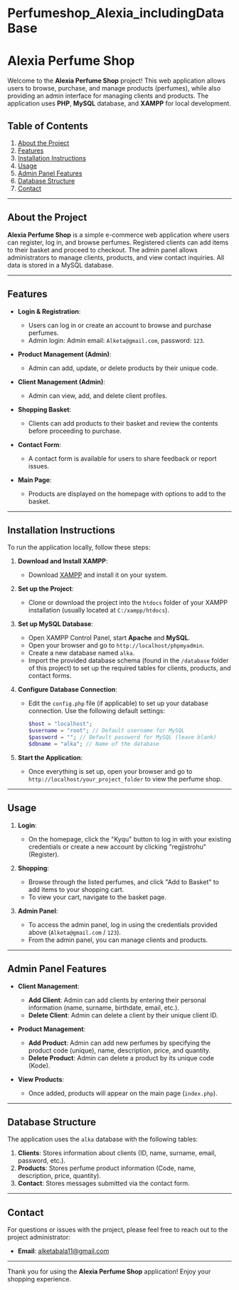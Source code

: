 # Perfumeshop_Alexia_includingDataBase
# Alexia Perfume Shop

Welcome to the **Alexia Perfume Shop** project! This web application allows users to browse, purchase, and manage products (perfumes), while also providing an admin interface for managing clients and products. The application uses **PHP**, **MySQL** database, and **XAMPP** for local development.

## Table of Contents
1. [About the Project](#about-the-project)
2. [Features](#features)
3. [Installation Instructions](#installation-instructions)
4. [Usage](#usage)
5. [Admin Panel Features](#admin-panel-features)
6. [Database Structure](#database-structure)
7. [Contact](#contact)

---

## About the Project

**Alexia Perfume Shop** is a simple e-commerce web application where users can register, log in, and browse perfumes. Registered clients can add items to their basket and proceed to checkout. The admin panel allows administrators to manage clients, products, and view contact inquiries. All data is stored in a MySQL database.

---

## Features

- **Login & Registration**:
  - Users can log in or create an account to browse and purchase perfumes.
  - Admin login: Admin email: `Alketa@gmail.com`, password: `123`.
  
- **Product Management (Admin)**:
  - Admin can add, update, or delete products by their unique code.
  
- **Client Management (Admin)**:
  - Admin can view, add, and delete client profiles.
  
- **Shopping Basket**:
  - Clients can add products to their basket and review the contents before proceeding to purchase.

- **Contact Form**:
  - A contact form is available for users to share feedback or report issues.

- **Main Page**:
  - Products are displayed on the homepage with options to add to the basket.

---

## Installation Instructions

To run the application locally, follow these steps:

1. **Download and Install XAMPP**:
   - Download [XAMPP](https://www.apachefriends.org/index.html) and install it on your system.
   
2. **Set up the Project**:
   - Clone or download the project into the `htdocs` folder of your XAMPP installation (usually located at `C:/xampp/htdocs`).

3. **Set up MySQL Database**:
   - Open XAMPP Control Panel, start **Apache** and **MySQL**.
   - Open your browser and go to `http://localhost/phpmyadmin`.
   - Create a new database named `alka`.
   - Import the provided database schema (found in the `/database` folder of this project) to set up the required tables for clients, products, and contact forms.

4. **Configure Database Connection**:
   - Edit the `config.php` file (if applicable) to set up your database connection. Use the following default settings:
     ```php
     $host = "localhost";
     $username = "root"; // Default username for MySQL
     $password = ""; // Default password for MySQL (leave blank)
     $dbname = "alka"; // Name of the database
     ```

5. **Start the Application**:
   - Once everything is set up, open your browser and go to `http://localhost/your_project_folder` to view the perfume shop.

---

## Usage

1. **Login**:
   - On the homepage, click the "Kyqu" button to log in with your existing credentials or create a new account by clicking "regjistrohu" (Register).
   
2. **Shopping**:
   - Browse through the listed perfumes, and click "Add to Basket" to add items to your shopping cart.
   - To view your cart, navigate to the basket page.

3. **Admin Panel**:
   - To access the admin panel, log in using the credentials provided above (`Alketa@gmail.com` / `123`).
   - From the admin panel, you can manage clients and products.

---

## Admin Panel Features

- **Client Management**:
  - **Add Client**: Admin can add clients by entering their personal information (name, surname, birthdate, email, etc.).
  - **Delete Client**: Admin can delete a client by their unique client ID.
  
- **Product Management**:
  - **Add Product**: Admin can add new perfumes by specifying the product code (unique), name, description, price, and quantity.
  - **Delete Product**: Admin can delete a product by its unique code (Kode).

- **View Products**:
  - Once added, products will appear on the main page (`index.php`).

---

## Database Structure

The application uses the `alka` database with the following tables:

1. **Clients**: Stores information about clients (ID, name, surname, email, password, etc.).
2. **Products**: Stores perfume product information (Code, name, description, price, quantity).
3. **Contact**: Stores messages submitted via the contact form.

---

## Contact

For questions or issues with the project, please feel free to reach out to the project administrator:

- **Email**: alketabala11@gmail.com

---

Thank you for using the **Alexia Perfume Shop** application! Enjoy your shopping experience.
